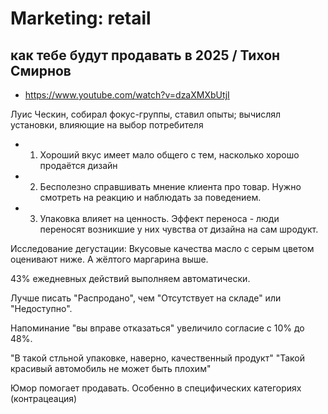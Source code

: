 # Marketing: retail

## как тебе будут продавать в 2025 / Тихон Смирнов

- https://www.youtube.com/watch?v=dzaXMXbUtjI

Луис Ческин, собирал фокус-группы, ставил опыты; вычислял установки, влияющие на выбор потребителя
- 1. Хороший вкус имеет мало общего с тем, насколько хорошо продаётся дизайн
- 2. Бесполезно справшивать мнение клиента про товар. Нужно смотреть на реакцию и наблюдать за поведением.
- 3. Упаковка влияет на ценность. Эффект переноса - люди переносят возникшие у них чувства от дизайна на сам шродукт.

Исследование дегустации: Вкусовые качества масло с серым цветом оценивают ниже. А жёлтого маргарина выше.

43% ежедневных действий выполняем автоматически.

Лучше писать "Распродано", чем "Отсутствует на складе" или "Недоступно".

Напоминание "вы вправе отказаться" увеличило согласие с 10% до 48%.

"В такой стльной упаковке, наверно, качественный продукт" "Такой красивый автомобиль не может быть плохим"

Юмор помогает продавать. Особенно в специфических категориях (контрацеация)